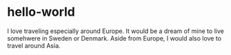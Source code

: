 # hello-world

I love traveling especially around Europe. It would be a dream of mine to live somehwere in Sweden or Denmark. Aside from Europe, I would also love to travel around Asia.
